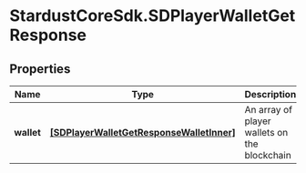 # StardustCoreSdk.SDPlayerWalletGetResponse

## Properties

Name | Type | Description | Notes
------------ | ------------- | ------------- | -------------
**wallet** | [**[SDPlayerWalletGetResponseWalletInner]**](SDPlayerWalletGetResponseWalletInner.md) | An array of player wallets on the blockchain | 


